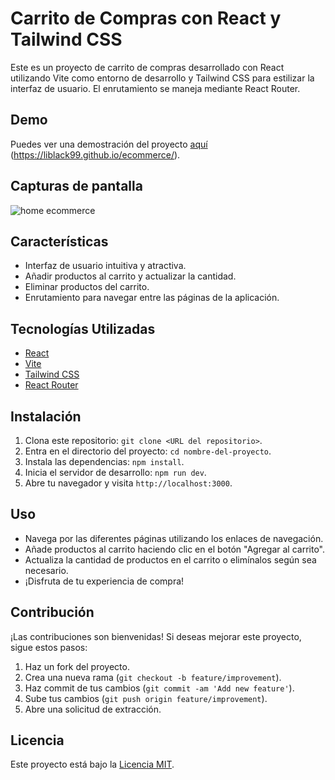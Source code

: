 # Carrito de Compras con React y Tailwind CSS

Este es un proyecto de carrito de compras desarrollado con React utilizando Vite como entorno de desarrollo y Tailwind CSS para estilizar la interfaz de usuario. El enrutamiento se maneja mediante React Router.

## Demo

Puedes ver una demostración del proyecto [aquí](#) (https://liblack99.github.io/ecommerce/).

## Capturas de pantalla

![home ecommerce](https://firebasestorage.googleapis.com/v0/b/pelagic-earth-407809.appspot.com/o/proyectos%2Fshopi.webp?alt=media&token=da348fbf-827f-40ff-9787-518f00ec210c)

## Características

- Interfaz de usuario intuitiva y atractiva.
- Añadir productos al carrito y actualizar la cantidad.
- Eliminar productos del carrito.
- Enrutamiento para navegar entre las páginas de la aplicación.

## Tecnologías Utilizadas

- [React](https://reactjs.org/)
- [Vite](https://vitejs.dev/)
- [Tailwind CSS](https://tailwindcss.com/)
- [React Router](https://reactrouter.com/)

## Instalación

1. Clona este repositorio: `git clone <URL del repositorio>`.
2. Entra en el directorio del proyecto: `cd nombre-del-proyecto`.
3. Instala las dependencias: `npm install`.
4. Inicia el servidor de desarrollo: `npm run dev`.
5. Abre tu navegador y visita `http://localhost:3000`.

## Uso

- Navega por las diferentes páginas utilizando los enlaces de navegación.
- Añade productos al carrito haciendo clic en el botón "Agregar al carrito".
- Actualiza la cantidad de productos en el carrito o elimínalos según sea necesario.
- ¡Disfruta de tu experiencia de compra!

## Contribución

¡Las contribuciones son bienvenidas! Si deseas mejorar este proyecto, sigue estos pasos:

1. Haz un fork del proyecto.
2. Crea una nueva rama (`git checkout -b feature/improvement`).
3. Haz commit de tus cambios (`git commit -am 'Add new feature'`).
4. Sube tus cambios (`git push origin feature/improvement`).
5. Abre una solicitud de extracción.

## Licencia

Este proyecto está bajo la [Licencia MIT](LICENSE).
